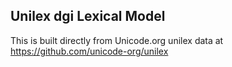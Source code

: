 Unilex dgi Lexical Model
----------------------

This is built directly from Unicode.org unilex data at
https://github.com/unicode-org/unilex

